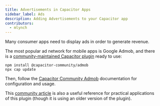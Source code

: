 ```yaml
---
title: Advertisements in Capacitor Apps
sidebar_label: Ads
description: Adding Advertisements to your Capacitor app
contributors:
  - mlynch
---
```


Many consumer apps need to display ads in order to generate revenue.

The most popular ad network for mobile apps is Google Admob, and there is a [community-maintained Capacitor plugin](https://github.com/capacitor-community/admob) ready to use:

```shell
npm install @capacitor-community/admob
npx cap update
```

Then, follow the [Capacitor Community Admob](https://github.com/capacitor-community/admob) documentation for configuration and usage.

This [community article](https://medium.com/enappd/implement-admob-in-ionic-react-capacitor-apps-ebc7af360b41) is also a useful reference for practical applications of this plugin (though it is using an older version of the plugin).
